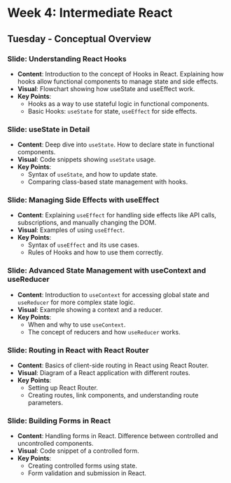 # Week 4: Intermediate React

## Tuesday - Conceptual Overview

### Slide: Understanding React Hooks
- **Content**: Introduction to the concept of Hooks in React. Explaining how hooks allow functional components to manage state and side effects.
- **Visual**: Flowchart showing how useState and useEffect work.
- **Key Points**:
  - Hooks as a way to use stateful logic in functional components.
  - Basic Hooks: `useState` for state, `useEffect` for side effects.

### Slide: useState in Detail
- **Content**: Deep dive into `useState`. How to declare state in functional components.
- **Visual**: Code snippets showing `useState` usage.
- **Key Points**:
  - Syntax of `useState`, and how to update state.
  - Comparing class-based state management with hooks.

### Slide: Managing Side Effects with useEffect
- **Content**: Explaining `useEffect` for handling side effects like API calls, subscriptions, and manually changing the DOM.
- **Visual**: Examples of using `useEffect`.
- **Key Points**:
  - Syntax of `useEffect` and its use cases.
  - Rules of Hooks and how to use them correctly.

### Slide: Advanced State Management with useContext and useReducer
- **Content**: Introduction to `useContext` for accessing global state and `useReducer` for more complex state logic.
- **Visual**: Example showing a context and a reducer.
- **Key Points**:
  - When and why to use `useContext`.
  - The concept of reducers and how `useReducer` works.

### Slide: Routing in React with React Router
- **Content**: Basics of client-side routing in React using React Router.
- **Visual**: Diagram of a React application with different routes.
- **Key Points**:
  - Setting up React Router.
  - Creating routes, link components, and understanding route parameters.

### Slide: Building Forms in React
- **Content**: Handling forms in React. Difference between controlled and uncontrolled components.
- **Visual**: Code snippet of a controlled form.
- **Key Points**:
  - Creating controlled forms using state.
  - Form validation and submission in React.
